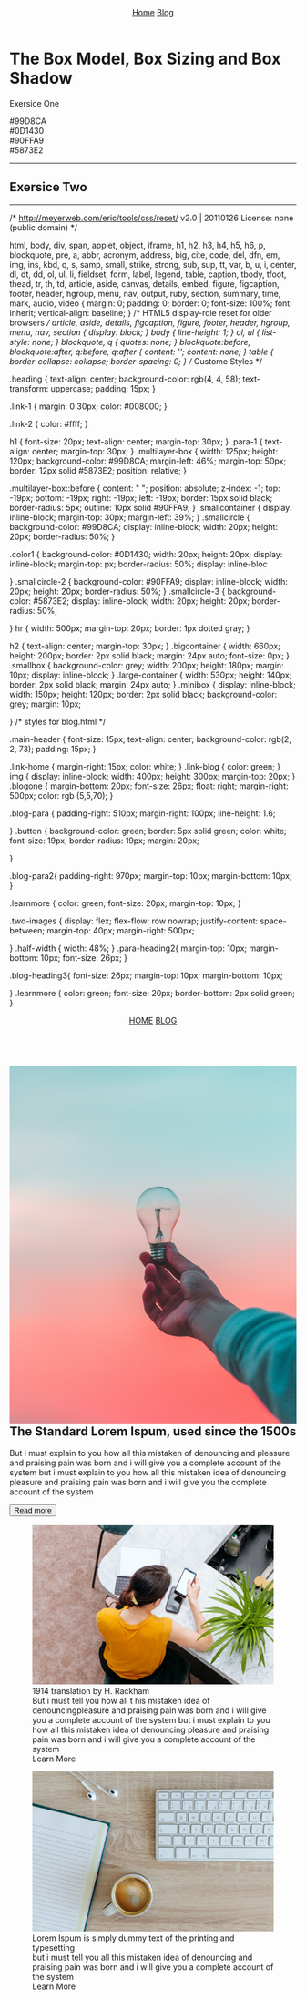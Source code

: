 <!DOCTYPE html>
<html lang="en">
<head>
  <meta charset="UTF-8">
 <meta http-equiv="X-UA-Compatible" content="IE=edge">
 <meta name="viewport" content="width=device-width, initial-scale=1.0">
  <title>Document</title>
  <link rel="stylesheet" href="./style.css">
</head>
<body class="body">
<header class="heading">
<nav>
 <a class="link-1" href="#">Home</a>
 <a class="link-2" href="blog.html">Blog</a>
</nav>
</header>

<h1>The Box Model, Box Sizing and Box Shadow</h1>
<p class="para-1">Exersice One</p>
 <section>
<div>
<div class="multilayer-box"></div>
</div>
 </section>
<section class="section1">
<div class="smallcontainer"> 
<span class="smallcircle"></span>
<span>#99D8CA</span>
<div class="color1"></div>
<span>#0D1430</span>
<div class="smallcircle-2"></div>
<span>#90FFA9</span>
<div class="smallcircle-3"></div>
<span>#5873E2</span>
</div> </section>
<hr>
</section>

<h2>Exersice Two</h2>
<section class="section-2">
  <div class="bigcontainer">
    <div class="smallbox"></div>
    <div class="smallbox"></div>
    <div class="smallbox"></div>
  </div>
  <hr>
  <div class="large-container">
    <div class="minibox"></div>
    <div class="minibox"></div>
    <div class="minibox"></div>
  </div>



                                                                                                                                                                                                                                                                                                                                                                                                                                                                                                                                                                                                                        
</body>
</html>


/* http://meyerweb.com/eric/tools/css/reset/ 
   v2.0 | 20110126
   License: none (public domain)
*/

html, body, div, span, applet, object, iframe,
h1, h2, h3, h4, h5, h6, p, blockquote, pre,
a, abbr, acronym, address, big, cite, code,
del, dfn, em, img, ins, kbd, q, s, samp,
small, strike, strong, sub, sup, tt, var,
b, u, i, center,
dl, dt, dd, ol, ul, li,
fieldset, form, label, legend,
table, caption, tbody, tfoot, thead, tr, th, td,
article, aside, canvas, details, embed, 
figure, figcaption, footer, header, hgroup, 
menu, nav, output, ruby, section, summary,
time, mark, audio, video {
	margin: 0;
	padding: 0;
	border: 0;
	font-size: 100%;
	font: inherit;
	vertical-align: baseline;
}
/* HTML5 display-role reset for older browsers */
article, aside, details, figcaption, figure, 
footer, header, hgroup, menu, nav, section {
	display: block;
}
body {
	line-height: 1;
}
ol, ul {
	list-style: none;
}
blockquote, q {
	quotes: none;
}
blockquote:before, blockquote:after,
q:before, q:after {
	content: '';
	content: none;
}
table {
	border-collapse: collapse;
	border-spacing: 0;
}
/* Custome Styles */

.heading { text-align: center;
background-color: rgb(4, 4, 58);
text-transform: uppercase;
padding: 15px;
}

.link-1 { margin: 0 30px;
color: #008000;
}

.link-2 { color: #ffff;
}

h1 { font-size: 20px;
text-align: center;
margin-top: 30px;
}
.para-1 {
text-align: center;
margin-top: 30px;
}
.multilayer-box {
width: 125px;
height: 120px;
background-color: #99D8CA;
margin-left: 46%;
margin-top: 50px;
border: 12px solid #5873E2;
position: relative;
}

.multilayer-box::before {
content: " ";
position: absolute;
z-index: -1;
top: -19px;
bottom: -19px;
right: -19px;
left: -19px;
border: 15px solid black;
border-radius: 5px;
outline:  10px solid #90FFA9;
}
.smallcontainer {
display: inline-block;
margin-top: 30px;
margin-left: 39%;
}
.smallcircle {
background-color: #99D8CA;
display: inline-block;
width: 20px;
height: 20px;
border-radius: 50%;
}


.color1 { background-color: #0D1430;
width: 20px;
height: 20px;
display: inline-block;
margin-top: px;
border-radius: 50%;
display: inline-bloc

}
.smallcircle-2 {
background-color: #90FFA9;
display: inline-block;
width: 20px;
height: 20px;
border-radius: 50%;
}
.smallcircle-3 {
background-color: #5873E2;
display: inline-block;
width: 20px;
height: 20px;
border-radius: 50%;

}
hr { width: 500px;
margin-top: 20px;
border: 1px dotted gray;
}

h2 {
text-align: center;
margin-top: 30px;
}
.bigcontainer {
width: 660px;
height: 200px;
border: 2px solid black;
margin: 24px auto;
font-size: 0px;
}
.smallbox {
background-color: grey;
width: 200px;
height: 180px;
margin: 10px;
display: inline-block;
}
.large-container {
width: 530px;
height: 140px;
border: 2px solid black;
margin: 24px auto;
}
.minibox { display: inline-block;
width: 150px;
height: 120px;
border: 2px solid black;
background-color: grey;
margin: 10px;

}
/* styles for blog.html */

.main-header { font-size: 15px;
text-align: center;
background-color: rgb(2, 2, 73);
padding: 15px;
}

.link-home { margin-right: 15px;
color: white;
}
.link-blog {
color: green;
}
img { display: inline-block;
width: 400px;
height: 300px;
margin-top: 20px;
}
.blogone { margin-bottom: 20px;
font-size: 26px;
float: right;
margin-right: 500px;
color: rgb (5,5,70);
}

.blog-para { 
padding-right: 510px;
margin-right: 100px;
line-height: 1.6;

}
.button {
background-color: green;
border: 5px solid green;
color: white;
font-size: 19px;
border-radius: 19px;
margin: 20px;

}



.blog-para2{
padding-right: 970px;
margin-top: 10px;
margin-bottom: 10px;
}

.learnmore { color: green;
font-size: 20px;
margin-top: 10px;
}

.two-images {
display: flex;
flex-flow: row nowrap;
justify-content: space-between;
margin-top: 40px;
margin-right: 500px;

}
.half-width { 
width: 48%; 
}
.para-heading2{
margin-top: 10px;
margin-bottom: 10px;
font-size: 26px;
}


.blog-heading3{ font-size: 26px;
margin-top: 10px;
margin-bottom: 10px;

}
.learnmore { color: green;
font-size: 20px;
border-bottom: 2px solid green;
}


<!DOCTYPE html>
<html lang="en">
<head>
<meta charset="UTF-8">
 <meta http-equiv="X-UA-Compatible" content="IE=edge">
 <meta name="viewport" content="width=device-width, initial-scale=1.0">
 <title>Blog</title>
 <link rel="stylesheet" href="./style.css">
</head>
<body class="body">
<header class="main-header">
<nav>
<a class="link-home" href="index.html">HOME</a>
<a class="link-blog" href="#">BLOG</a>
</nav>
</header>
<main>
<section class="blog-section">
<article>
<img src="bulb.jpg" alt="pic1"  style="float:left; margin-right:10px; margin-top:15px;"/>

<h2 class="blogone">The Standard Lorem Ispum, used since the 1500s</h2>

<p class="blog-para">But i must explain to you how all this mistaken of denouncing 
and pleasure and praising pain was born and i will give you a complete account of the system but i must explain to you how all this mistaken idea of denouncing pleasure and praising pain was born and i will give you the complete account of the system</p>
<button class="button">Read more </button>
</article>
</section>
</main>
<section class="lastsection">
<article>
<div class="two-images">
<figure class="half-width">
<img src="pic03.png" alt="pic03"/>
<figcaption class="para-heading2">1914 translation by H. Rackham</figcaption>
<figcaption>But i must tell you how all t his mistaken idea of denouncingpleasure and praising pain was born and i will give you a complete account of the system but i must explain to you how all this mistaken idea of denouncing pleasure and praising pain was born and i will give you a complete account of the system </figcaption>
<a class="learnmore">Learn More</a>
</figure>
<figure class="half-width">
<img src="pic02-1.png" alt="pic02"/>
<figcaption class="blog-heading3">Lorem Ispum is simply dummy text of the printing and typesetting</figcaption>
<figcaption class="blog-last">but i must tell you all this mistaken idea of denouncing and praising pain was born and i will give you a complete account of the system</figcaption>
<a class="learnmore">Learn More</a>
</figure>


</div>

</div>

</article>
</section>
                                                                                                                                                                                                                                                                                                                                                                                                                                                                                                                                                                                                                        
</body>
</html>
